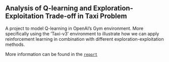 ## Analysis of Q-learning and Exploration-Exploitation Trade-off in Taxi Problem

A project to model Q-learning in OpenAI’s Gym environment. More specifically using the ’Taxi-v3’ environment to illustrate how we can apply reinforcement learning in combination with different exploration-exploitation methods. 

More information can be found in the [`report`](Report_Q-learningTaxi.pdf)
